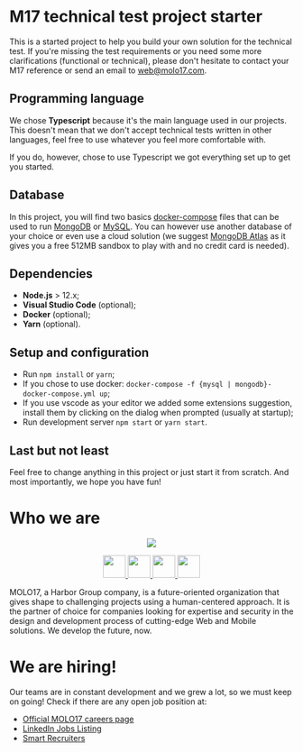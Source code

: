 # M17 technical test project starter

This is a started project to help you build your own solution for the technical test.
If you're missing the test requirements or you need some more clarifications (functional or technical), please don't hesitate to contact your M17 reference or send an email to web@molo17.com.

## Programming language

We chose **Typescript** because it's the main language used in our projects. This doesn't mean that we don't accept technical tests written in other languages, feel free to use whatever you feel more comfortable with.

If you do, however, chose to use Typescript we got everything set up to get you started.

## Database

In this project, you will find two basics [docker-compose](https://docs.docker.com/compose/) files that can be used to run [MongoDB](mongodb-docker-compose.yml) or [MySQL](mysql-docker-compose.yml).
You can however use another database of your choice or even use a cloud solution (we suggest [MongoDB Atlas](https://www.mongodb.com/cloud/atlas) as it gives you a free 512MB sandbox to play with and no credit card is needed).

## Dependencies

- **Node.js** > 12.x;
- **Visual Studio Code** (optional);
- **Docker** (optional);
- **Yarn** (optional).

## Setup and configuration

- Run `npm install` or `yarn`;
- If you chose to use docker:
  `docker-compose -f {mysql | mongodb}-docker-compose.yml up`;
- If you use vscode as your editor we added some extensions suggestion, install
  them by clicking on the dialog when prompted (usually at startup);
- Run development server `npm start` or `yarn start`.

## Last but not least

Feel free to change anything in this project or just start it from scratch.
And most importantly, we hope you have fun!

# Who we are

<p align="center">
  <a target="_blank" href="https://molo17.com">
    <img src="https://media.giphy.com/media/Xzw83jUGXIOpCjfo52/giphy.gif">
  </a>
</p>
<p align="center">
  <a target="_blank" href="https://www.facebook.com/MOLO17Srl/">
    <img width="40" src="https://facebookbrand.com/wp-content/uploads/2019/04/f_logo_RGB-Hex-Blue_512.png?w=512&h=512">
  </a>
  <a target="_blank" href="https://www.instagram.com/molo17_sincetomorrow/">
    <img width="40" src="https://instagram-brand.com/wp-content/uploads/2016/11/Instagram_AppIcon_Aug2017.png">
  </a>
  <a target="_blank" href="https://www.linkedin.com/company/molo17-srl/">
    <img width="40" src="https://cdn4.iconfinder.com/data/icons/social-messaging-ui-color-shapes-2-free/128/social-linkedin-circle-512.png">
  </a>
  <a target="_blank" href="https://twitter.com/MOLO17srl">
    <img width="40" src="https://cdn4.iconfinder.com/data/icons/social-media-icons-the-circle-set/48/twitter_circle-512.png">
  </a>
</p>

MOLO17, a Harbor Group company, is a future-oriented organization that gives shape to challenging projects using a human-centered approach. It is the partner of choice for companies looking for expertise and security in the design and development process of cutting-edge Web and Mobile solutions. We develop the future, now.

# We are hiring!

Our teams are in constant development and we grew a lot, so we must keep on going! Check if there are any open job position at:

- [Official MOLO17 careers page](https://molo17.com/careers/)
- [LinkedIn Jobs Listing](https://www.linkedin.com/company/molo17-srl/jobs/)
- [Smart Recruiters](https://careers.smartrecruiters.com/MOLO17Srl)
